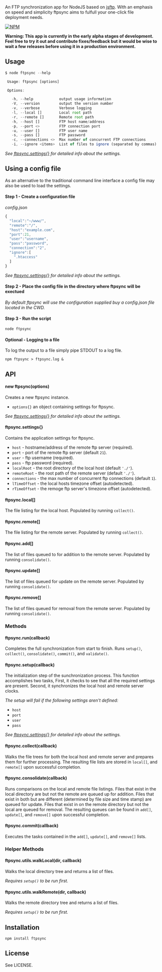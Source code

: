 An FTP synchronization app for NodeJS based on [jsftp](https://npmjs.org/package/jsftp). With an emphasis on speed and simplicity ftpsync aims to fulfull your one-click file deployment needs.

[![NPM](https://nodei.co/npm/ftpsync.png)](https://nodei.co/npm/ftpsync/)


**Warning: This app is currently in the early alpha stages of development. Feel free to try it out and contribute fixes/feedback but it would be wise to wait a few releases before using it in a production environment.**

Usage
----------------

```js
$ node ftpsync --help

 Usage: ftpsync [options]

 Options:

   -h, --help            output usage information
   -V, --version         output the version number
   -v, --verbose         Verbose logging
   -l, --local []        Local root path
   -r, --remote []       Remote root path
   -h, --host []         FTP host name/address
   -p, --port <>         FTP connection port
   -u, --user []         FTP user name
   -s, --pass []         FTP password
   -c, --connections <>  Max number of concurrent FTP connections
   -i, --ignore <items>  List of files to ignore (separated by commas)

```

*See [ftpsync.settings{}](#ftpsyncsettings) for detailed info about the settings.*

Using a config file
--------------

As an alternative to the traditional command line interface a config file may also be used to load the settings.

#### Step 1 - Create a configuration file

*config.json*
```js
{
  "local":"~/www/",
  "remote":"/",
  "host":"example.com",
  "port":21,
  "user":"username",
  "pass":"password",
  "connection":"2",
  "ignore":[
    ".htaccess"
  ]
}
```

*See [ftpsync.settings{}](#ftpsyncsettings) for detailed info about the settings.*

#### Step 2 - Place the config file in the directory where ftpsync will be exectued

*By default ftpsync will use the configuration supplied buy a config.json file located in the CWD.*

#### Step 3 - Run the script

`node ftpsync`

#### Optional - Logging to a file

To log the output to a file simply pipe STDOUT to a log file.

`npm ftpsync > ftpsync.log &`

API
----------------

#### new ftpsync(options)

Creates a new ftpsync instance.

  - `options{}` an object containing settings for ftpsync.

*See [ftpsync.settings{}](#ftpsyncsettings) for detailed info about the settings.*

#### ftpsync.settings{}

Contains the application settings for ftpsync.

  - `host` - hostname/address of the remote ftp server (required).
  - `port` - port of the remote ftp server (default `21`).
  - `user` - ftp username (required).
  - `pass` - ftp password (required).
  - `localRoot` - the root directory of the local host (default `'./'`).
  - `remoteRoot` - the root path of the remote server (default `'./'`).
  - `connections` - the max number of concurrent ftp connections (default `1`).
  - `lTimeOffset` - the local hosts timezone offset (autodetected). 
  - `rTimeOffset` - the remoge ftp server's timezone offset (autodetected).

#### ftpsync.local[]

The file listing for the local host. Populated by running `collect()`.

#### ftpsync.remote[]

The file listing for the remote server. Populated by running `collect()`.

#### ftpsync.add[]

The list of files queued to for addition to the remote server. Populated by running `consolidate()`.

#### ftpsync.update[]

The list of files queued for update on the remote server. Populated by running `consolidate()`.

#### ftpsync.remove[]

The list of files queued for removal from the remote server. Populated by running `consolidate()`.

### Methods

#### ftpsync.run(callback)

Completes the full synchronization from start to finish. Runs `setup()`, `collect()`, `consolidate()`, `commit()`, and `validate()`.

#### ftpsync.setup(callback)

The initialization step of the sunchronization process. This function accomplishes two tasks, First, it checks to see that all the required settings are present. Second, it synchronizes the local host and remote server clocks.

*The setup will fail if the following settings aren't defined:*

  - `host`
  - `port`
  - `user`
  - `pass`

*See [ftpsync.settings{}](#ftpsyncsettings) for detailed info about the settings.*

#### ftpsync.collect(callback)

Walks the file trees for both the local host and remote server and prepares them for further processing. The resulting file lists are stored in `local[]`, and `remote[]` upon successful completion.

#### ftpsync.consolidate(callback)

Runs comparisons on the local and remote file listings. Files that exist in the local directory are but not the remote are queued up for addition. Files that exist in both but are different (determined by file size and time stamp) are queued for update. Files that exist in on the remote directory but not the local are queued for removal. The resulting queues can be found in `add[]`, `update[]`, and `remove[]` upon successful completion.

#### ftpsync.commit(callback)

Executes the tasks contained in the `add[]`, `update[]`, and `remove[]` lists.

### Helper Methods

#### ftpsync.utils.walkLocal(dir, callback)

Walks the local directory tree and returns a list of files.

*Requires `setup()` to be run first.*

#### ftpsync.utils.walkRemote(dir, callback)

Walks the remote directory tree and returns a list of files.

*Requires `setup()` to be run first.*

Installation
------------

    npm install ftpsync

License
-------

See LICENSE.
